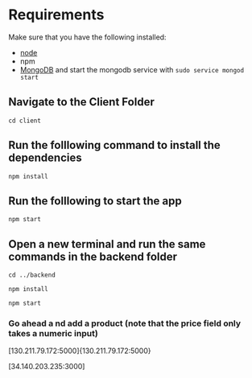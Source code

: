 # Requirements
Make sure that you have the following installed:
- [node](https://www.digitalocean.com/community/tutorials/how-to-install-node-js-on-ubuntu-18-04) 
- npm 
- [MongoDB](https://docs.mongodb.com/manual/tutorial/install-mongodb-on-ubuntu/) and start the mongodb service with `sudo service mongod start`

## Navigate to the Client Folder 
 `cd client`

## Run the folllowing command to install the dependencies 
 `npm install`

## Run the folllowing to start the app
 `npm start`

## Open a new terminal and run the same commands in the backend folder
 `cd ../backend`
  
 `npm install`

 `npm start`

 ### Go ahead a nd add a product (note that the price field only takes a numeric input)


 <!-- LIVE LINKS -->

 [130.211.79.172:5000]{130.211.79.172:5000}

 [34.140.203.235:3000]